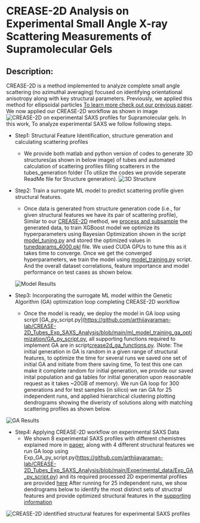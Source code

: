 # CREASE-2D Analysis on Experimental Small Angle X-ray Scattering Measurements of Supramolecular Gels


## Description:

CREASE-2D is a method implemented to analyze complete small angle scattering (no azimuthal averaging) focused on identifying orientational anisotropy along with key structural parameters. Previously, we applied this method for ellipsoidal particles [To learn more check out our previous paper](https://pubs.acs.org/doi/10.1021/jacsau.4c00068). We now applied our CREASE-2D workflow as shown in image ![CREASE-2D](https://github.com/arthijayaraman-lab/CREASE-2D_Tubes_Exp_SAXS_Analysis/blob/main/images/FigS1.png)
 on experimental SAXS profiles for Supramolecular gels. In this work, To analyze experimental SAXS we follow following steps.

 - Step1: Structural Feature Identification, structure generation and calculating scattering profiles
   - We provide both matlab and python version of codes to generate 3D structures(as shown in below image) of tubes and automated calculation of scattering profiles filling scatterers in the tubes_generation folder (To utilize the codes we provide seperate ReadMe file for Structure generation).
![3D Structure](https://github.com/arthijayaraman-lab/CREASE-2D_Tubes_Exp_SAXS_Analysis/blob/main/images/Fig4.png)

- Step2: Train a surrogate ML model to predict scattering profile given structural features.

  - Once data is generated from structure generation code (i.e., for given structural features we have its pair of scattering profile), Similar to our [CREASE-2D](https://pubs.acs.org/doi/10.1021/jacsau.4c00068) method, we [process and subsample](https://github.com/arthijayaraman-lab/CREASE-2D_Tubes_Exp_SAXS_Analysis/blob/main/ml_model_training_ga_optimization/process_and_subsample.py) the generated data, to train XGBoost model we optimize its hyperparameters using Bayesian Optimization shown in the script [model_tuning.py](https://github.com/arthijayaraman-lab/CREASE-2D_Tubes_Exp_SAXS_Analysis/blob/main/ml_model_training_ga_optimization/model_tuning.py) and stored the optimized values in [tunedparams_4000.pkl](https://github.com/arthijayaraman-lab/CREASE-2D_Tubes_Exp_SAXS_Analysis/blob/main/ml_model_training_ga_optimization/tunedparams_4000.pkl) file. We used CUDA GPUs to tune this as it takes time to converge. Once we get the converged hyperparameters, we train the model using [model_training.py](https://github.com/arthijayaraman-lab/CREASE-2D_Tubes_Exp_SAXS_Analysis/blob/main/ml_model_training_ga_optimization/model_training.py) script. And the overall dataset correlations, feature importance and model performance on test cases as shown below.

  ![Model Results](https://github.com/arthijayaraman-lab/CREASE-2D_Tubes_Exp_SAXS_Analysis/blob/main/images/Fig7.png)


- Step3: Incorporating the surrogate ML model within the Genetic Algorithm (GA) optimization loop completing CREASE-2D workflow
  - Once the model is ready, we deploy the model in GA loop using script [GA_py_script.py](https://github.com/arthijayaraman-lab/CREASE-2D_Tubes_Exp_SAXS_Analysis/blob/main/ml_model_training_ga_optimization/GA_py_script.py, all supporting functions required to implement GA are in script[crease2d_ga_functions.py](https://github.com/arthijayaraman-lab/CREASE-2D_Tubes_Exp_SAXS_Analysis/blob/main/ml_model_training_ga_optimization/crease2d_ga_functions.py). (Note: The initial generation in GA is random in a given range of structural features, to optimize the time for several runs we saved one set of initial GA and initiate from there saving time, To test this one can make it complete random for initial generation, we provide our saved inital population and ga tables for initial generation upon reasonable request as it takes ~20GB of memory). We run GA loop for 300 generations and for test samples (in silico) we ran GA for 25 independent runs, and applied hierarchical clustering plotting dendrograms showing the diveristy of solutions along with matching scattering profiles as shown below.

![GA Results](https://github.com/arthijayaraman-lab/CREASE-2D_Tubes_Exp_SAXS_Analysis/blob/main/images/FigS6.png)

- Step4: Applying CREASE-2D workflow on experimental SAXS Data
  - We shown 8 experimental SAXS profiles with different chemistres explained more in [paper](XXXX), along with 4 different structural features we run GA loop using Exp_GA_py_script.py(https://github.com/arthijayaraman-lab/CREASE-2D_Tubes_Exp_SAXS_Analysis/blob/main/Experimental_data/Exp_GA_py_script.py) and its required processed 2D experimental profiles are provided [here](https://github.com/arthijayaraman-lab/CREASE-2D_Tubes_Exp_SAXS_Analysis/tree/main/Experimental_data/process_experimental_data) After running for 25 independent runs, we show dendrograms below to identify the most distinct sets of structral features and provide optimized structural features in the [supporting information](XXXX)

![CREASE-2D identified structural features for experimental SAXS profiles](https://github.com/arthijayaraman-lab/CREASE-2D_Tubes_Exp_SAXS_Analysis/blob/main/images/dendrograms.png)



